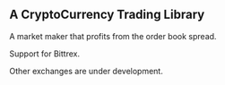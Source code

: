 A CryptoCurrency Trading Library
--------------------------------

A market maker that profits from the order book spread.

Support for Bittrex.

Other exchanges are under development.

